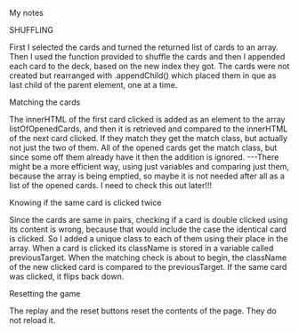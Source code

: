 My notes

SHUFFLING 

First I selected the cards and turned the returned list of cards to an array. Then I used the function provided to shuffle 
the cards and then I appended each card to the deck, based on the new index they got. The cards were not created but rearranged
with .appendChild() which placed them in que as last child of the parent element, one at a time.

Matching the cards

The innerHTML of the first card clicked is added as an element to the array listOfOpenedCards, and then it is retrieved and compared to the innerHTML
of the next card clicked. If they match they get the match class, but actually not just the two of them. All of the opened cards get the match class,
but since some off them already have it then the addition is ignored. ---There might be a more efficient way, using just variables and comparing just them,
because the array is being emptied, so maybe it is not needed after all as a list of the opened cards.
I need to check this out later!!!

Knowing if the same card is clicked twice

Since the cards are same in pairs, checking if a card is double clicked using its content is wrong, because that would include the
case the identical card is clicked. So I added a unique class to each of them using their place in the array. When a card is clicked its className
is stored in a variable called previousTarget. When the matching check is about to begin, the className of the new clicked card
is compared to the previousTarget. If the same card was clicked, it flips back down. 

Resetting the game

The replay and the reset buttons reset the contents of the page. They do not reload it.